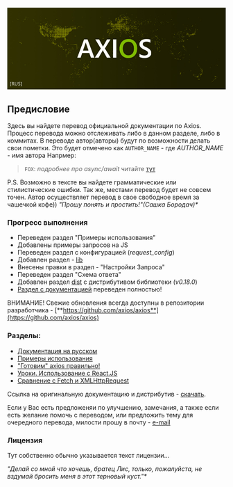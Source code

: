 
![axios-rus-docs](/assets/img/axios.jpg)

## Предисловие

Здесь вы найдете перевод официальной документации по Axios. Процесс перевода можно отслеживать либо в данном разделе, либо в коммитах. В переводе автор(авторы) будут по возможности делать свои пометки. Это будет отмечено как ```AUTHOR_NAME``` - где *AUTHOR_NAME* - имя автора
Напрмер: 
> ```FOX```: *подробнее про async/await* читайте [тут](https://developer.mozilla.org/ru/docs/Web/JavaScript/Reference/Statements/async_function)

P.S. Возможно в тексте вы найдете грамматические или стилистические ошибки. Так же, местами перевод будет не совсем точен. Автор осуществляет перевод в свое свободное время за чашечкой кофе)) _"Прошу понять и простить!"(Сашка Бородач)*_


### Прогресс выполнения
- Переведен раздел "Примеры использования"
- Добавлены примеры запросов на JS
- Переведен раздел с конфигурацией (*request_config*)
- Добавлен раздел - [lib](/lib/)
- Внесены правки в раздел - "Настройки Запроса"
- Переведен раздел "Схема ответа"
- Добавлен раздел [dist](/dist/) с дистрибутивом библиотеки (*v0.18.0*)
- [Раздел с документацией](/docs/) переведен полностью!

ВНИМАНИЕ! Свежие обновления всегда доступны в репозитории разработчика - [**https://github.com/axios/axios**](https://github.com/axios/axios)


### Разделы:
- [Документация на русском](/docs/)
- [Примеры использования](/examples/)
- ["Готовим" axios правильно!](/cookbook.md)
- [Уроки. Использование с React.JS](/lessons/)
- [Cравнение с Fetch и XMLHttpRequest](compare.md)

Ссылка на оригинальную документацию и дистрибутив - [скачать](https://github.com/axios/axios).

Если у Вас есть предложеняи по улучшению, замечания, а также если есть желание помочь с переводом, или предложить тему для очередного перевода, милости прошу в почту - [e-mail](mailto:trickyfox85@gmail.com)

### Лицензия
Тут собственно обычно указывается текст лицензии... 

_"Делай со мной что хочешь, братец Лис, только, пожалуйста, не вздумай бросить меня в этот терновый куст."*_
